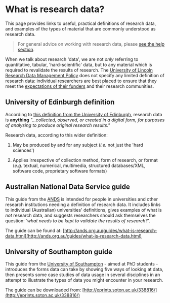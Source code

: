# What is research data?

This page provides links to useful, practical definitions of research data, and examples of the types of material that are commonly understood as research data.

> For general advice on working with research data, please [see the help section](https://orbital.lincoln.ac.uk/contact).

When we talk about research 'data', we are not *only* referring to quantitative, tabular, 'hard-scientific' data, but to any material which is required to revalidate the results of research. The [University of Lincoln Research Data Management Policy](https://orbital.lincoln.ac.uk/rdm-policy) does not specify any limited definition of research data: individual researchers are best placed to ensure that they meet the [expectations of their funders](https://orbital.lincoln.ac.uk/training-policies) and their research communities.

## University of Edinburgh definition

According to [this definition from the University of Edinburgh](http://www.ed.ac.uk/schools-departments/information-services/services/research-support/data-library/data-repository/definitions), research data is **anything** *"...collected, observed, or created in a digital form, for purposes of analysing to produce original research results."*

Research data, according to this wider definition:

1. May be produced by and for any subject (*i.e.* not just the 'hard sciences')

2. Applies irrespective of collection method, form of research, or format (*e.g.* textual, numerical, multimedia, structured databases/XML, software code, proprietary software formats)
    
## Australian National Data Service guide

This guide from the [ANDS](http://ands.org.au/) is intended for people in universities and other research institutions needing a definition of research data. It includes links to individual (Australian) universities' definitions, gives examples of what is *not* research data, and suggests researchers should ask themselves the question: *'what needs to be kept to validate the results of research?'*.

The guide can be found at: [http://ands.org.au/guides/what-is-research-data.html](http://ands.org.au/guides/what-is-research-data.html)

## University of Southampton guide

This guide from the [University of Southampton](http://www.soton.ac.uk/) - aimed at PhD students -  introduces the forms data can take by showing five ways of looking at data, then presents some case studies of data usage in several disciplines in an attempt to illustrate the types of data you might encounter in your research.

The guide can be downloaded from: [http://eprints.soton.ac.uk/338816/](http://eprints.soton.ac.uk/338816/)